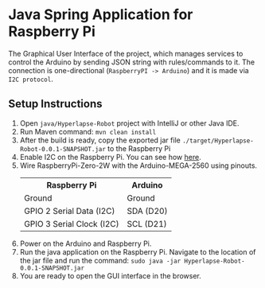 # Java Spring Application for Raspberry Pi

The Graphical User Interface of the project, which manages services to control the Arduino by sending JSON string with rules/commands to it.
The connection is one-directional (`RaspberryPI -> Arduino`) and it is made via `I2C protocol`.

## Setup Instructions
1. Open `java/Hyperlapse-Robot` project with IntelliJ or other Java IDE.
2. Run Maven command:
          ```
          mvn clean install
          ```
3. After the build is ready, copy the exported jar file `./target/Hyperlapse-Robot-0.0.1-SNAPSHOT.jar` to the Raspberry Pi
4. Enable I2C on the Raspberry Pi. You can see how [here](https://ozzmaker.com/i2c/).
5. Wire RaspberryPi-Zero-2W with the Arduino-MEGA-2560 using pinouts.<table>
          <tr>
            <th>Raspberry Pi</th>
            <th>Arduino</th>
          </tr>
          <tr>
            <td>Ground</td>
            <td>Ground</td>
          </tr>
          <tr>
            <td>GPIO 2 Serial Data (I2C)</td>
            <td>SDA (D20)</td>
          </tr>
          <tr>
            <td>GPIO 3 Serial Clock (I2C)</td>
            <td>SCL (D21)</td>
          </tr>
    </table>
6. Power on the Arduino and Raspberry Pi.
7. Run the java application on the Raspberry Pi. Navigate to the location of the jar file and run the command:
          ```
          sudo java -jar Hyperlapse-Robot-0.0.1-SNAPSHOT.jar
          ```
8. You are ready to open the GUI interface in the browser.
